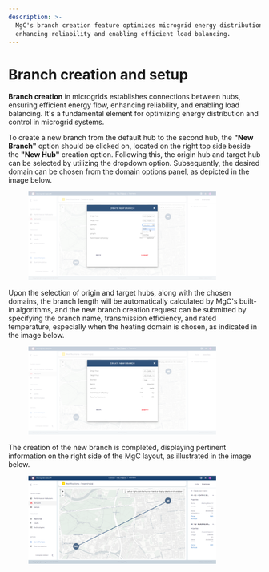 ```yaml
---
description: >-
  MgC's branch creation feature optimizes microgrid energy distribution,
  enhancing reliability and enabling efficient load balancing.
---
```


# Branch creation and setup

**Branch creation** in microgrids establishes connections between hubs, ensuring efficient energy flow, enhancing reliability, and enabling load balancing. It's a fundamental element for optimizing energy distribution and control in microgrid systems.

To create a new branch from the default hub to the second hub, the **"New Branch"** option should be clicked on, located on the right top side beside the **"New Hub"** creation option. Following this, the origin hub and target hub can be selected by utilizing the dropdown option. Subsequently, the desired domain can be chosen from the domain options panel, as depicted in the image below.

<figure><img src="../../.gitbook/assets/4 (3).png" alt="" width="375"><figcaption></figcaption></figure>

Upon the selection of origin and target hubs, along with the chosen domains, the branch length will be automatically calculated by MgC's built-in algorithms, and the new branch creation request can be submitted by specifying the branch name, transmission efficiency, and rated temperature, especially when the heating domain is chosen, as indicated in the image below.

<figure><img src="../../.gitbook/assets/5 (3).png" alt="" width="375"><figcaption></figcaption></figure>

The creation of the new branch is completed, displaying pertinent information on the right side of the MgC layout, as illustrated in the image below.

<figure><img src="../../.gitbook/assets/6 (3).png" alt="" width="375"><figcaption></figcaption></figure>
